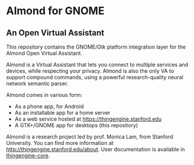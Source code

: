 # Almond for GNOME

## An Open Virtual Assistant

This repository contains the GNOME/Gtk platform integration layer for the Almond
Open Virtual Assistant.

Almond is a Virtual Assistant that lets you connect to multiple services and 
devices, while respecting your privacy.
Almond is also the only VA to support compound commands, using a powerful research-quality
neural network semantic parser.

Almond comes in various form:

- As a phone app, for Android
- As an installable app for a home server
- As a web service hosted at <https://thingengine.stanford.edu>
- A GTK+/GNOME app for desktops (this repository)

Almond is a research project led by
prof. Monica Lam, from Stanford University.  You can find more
information at <http://thingengine.stanford.edu/about>. User
documentation is available in
[thingengine-core](https://github.com/Stanford-IoT-Lab/thingengine-core).
